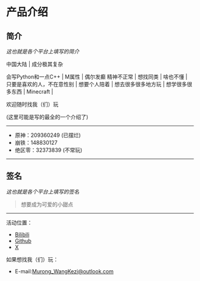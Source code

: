 # 产品介绍

## 简介

*这也就是各个平台上填写的简介*

中国大陆 | 成分极其复杂

会写Python和一点C++ | M属性 | 偶尔发癫 精神不正常 | 想找同类 | 啥也不懂 | 只要是喜欢的人，不在意性别 | 想要个人陪着 | 想去很多很多地方玩 | 想学很多很多东西 | Minecraft |

欢迎随时找我（们）玩

(这里可能是写的最全的一个介绍了)

------

- 原神：209360249 (已摆烂)
- 崩铁：148830127
- 绝区零：32373839 (不常玩)

------

## 签名

*这也就是各个平台上填写的签名*

> 想要成为可爱的小甜点

------

活动位置：

- [Bilibili](https://space.bilibili.com/1117968119/)
- [Github](https://github.com/Murong-WangKezi/)
- [X](https://x.com/Murong_WangKezi/)

如果想找我（们）玩：

- E-mail:Murong_WangKezi@outlook.com
